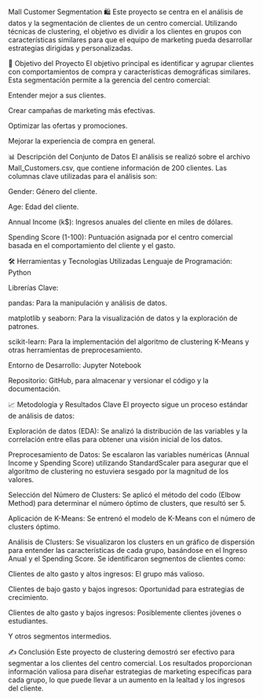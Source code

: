 Mall Customer Segmentation 🛍️
Este proyecto se centra en el análisis de datos y la segmentación de clientes de un centro comercial. Utilizando técnicas de clustering, el objetivo es dividir a los clientes en grupos con características similares para que el equipo de marketing pueda desarrollar estrategias dirigidas y personalizadas.

🎯 Objetivo del Proyecto
El objetivo principal es identificar y agrupar clientes con comportamientos de compra y características demográficas similares. Esta segmentación permite a la gerencia del centro comercial:

Entender mejor a sus clientes.

Crear campañas de marketing más efectivas.

Optimizar las ofertas y promociones.

Mejorar la experiencia de compra en general.

📊 Descripción del Conjunto de Datos
El análisis se realizó sobre el archivo Mall_Customers.csv, que contiene información de 200 clientes. Las columnas clave utilizadas para el análisis son:

Gender: Género del cliente.

Age: Edad del cliente.

Annual Income (k$): Ingresos anuales del cliente en miles de dólares.

Spending Score (1-100): Puntuación asignada por el centro comercial basada en el comportamiento del cliente y el gasto.

🛠️ Herramientas y Tecnologías Utilizadas
Lenguaje de Programación: Python

Librerías Clave:

pandas: Para la manipulación y análisis de datos.

matplotlib y seaborn: Para la visualización de datos y la exploración de patrones.

scikit-learn: Para la implementación del algoritmo de clustering K-Means y otras herramientas de preprocesamiento.

Entorno de Desarrollo: Jupyter Notebook

Repositorio: GitHub, para almacenar y versionar el código y la documentación.

📈 Metodología y Resultados Clave
El proyecto sigue un proceso estándar de análisis de datos:

Exploración de datos (EDA): Se analizó la distribución de las variables y la correlación entre ellas para obtener una visión inicial de los datos.

Preprocesamiento de Datos: Se escalaron las variables numéricas (Annual Income y Spending Score) utilizando StandardScaler para asegurar que el algoritmo de clustering no estuviera sesgado por la magnitud de los valores.

Selección del Número de Clusters: Se aplicó el método del codo (Elbow Method) para determinar el número óptimo de clusters, que resultó ser 5.

Aplicación de K-Means: Se entrenó el modelo de K-Means con el número de clusters óptimo.

Análisis de Clusters: Se visualizaron los clusters en un gráfico de dispersión para entender las características de cada grupo, basándose en el Ingreso Anual y el Spending Score. Se identificaron segmentos de clientes como:

Clientes de alto gasto y altos ingresos: El grupo más valioso.

Clientes de bajo gasto y bajos ingresos: Oportunidad para estrategias de crecimiento.

Clientes de alto gasto y bajos ingresos: Posiblemente clientes jóvenes o estudiantes.

Y otros segmentos intermedios.

✍️ Conclusión
Este proyecto de clustering demostró ser efectivo para segmentar a los clientes del centro comercial. Los resultados proporcionan información valiosa para diseñar estrategias de marketing específicas para cada grupo, lo que puede llevar a un aumento en la lealtad y los ingresos del cliente.
